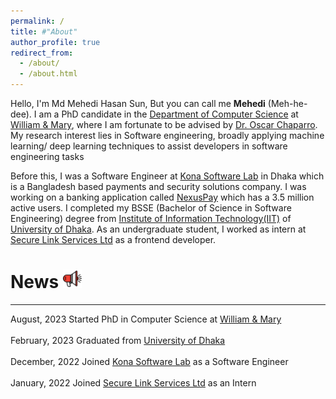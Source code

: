 ```yaml
---
permalink: /
title: #"About"
author_profile: true
redirect_from: 
  - /about/
  - /about.html
---
```


Hello, I'm Md Mehedi Hasan Sun, But you can call me **Mehedi** (Meh-he-dee). I am a PhD candidate in the [Department of Computer Science](https://www.wm.edu/as/computerscience/) at [William & Mary](https://www.wm.edu/), where I am fortunate to be advised by [Dr. Oscar Chaparro](https://ojcchar.github.io/). My research interest lies in Software engineering, broadly applying machine learning/ deep learning techniques to assist developers in software engineering tasks

Before this, I was a Software Engineer at [Kona Software Lab](https://www.konasl.com/) in Dhaka which is a Bangladesh based payments and security solutions company. I was working on a banking application called [NexusPay](www.dutchbanglabank.com/nexuspay/nexusPay-home.html) which has a 3.5 million active users. I completed my BSSE (Bachelor of Science in Software Engineering) degree from [Institute of Information Technology(IIT)](http://www.iit.du.ac.bd/) of [University of Dhaka](https://www.du.ac.bd/). As an undergraduate student, I worked as intern at [Secure Link Services Ltd](https://selisegroup.com/) as a frontend developer.

# News <img src="images/news.png" alt="News Icon" style="width: 30px; height: 30px;">
------
<span class="news_date"> August, 2023 </span> Started PhD in Computer Science at [William & Mary](https://www.wm.edu/) <br><br>
<span class="news_date"> February, 2023 </span> Graduated from [University of Dhaka](https://www.du.ac.bd/) <br><br>
<span class="news_date"> December, 2022 </span> Joined [Kona Software Lab](https://www.konasl.com/) as a Software Engineer <br><br>
<span class="news_date"> January, 2022 </span> Joined [Secure Link Services Ltd](https://selisegroup.com/) as an Intern <br><br>


